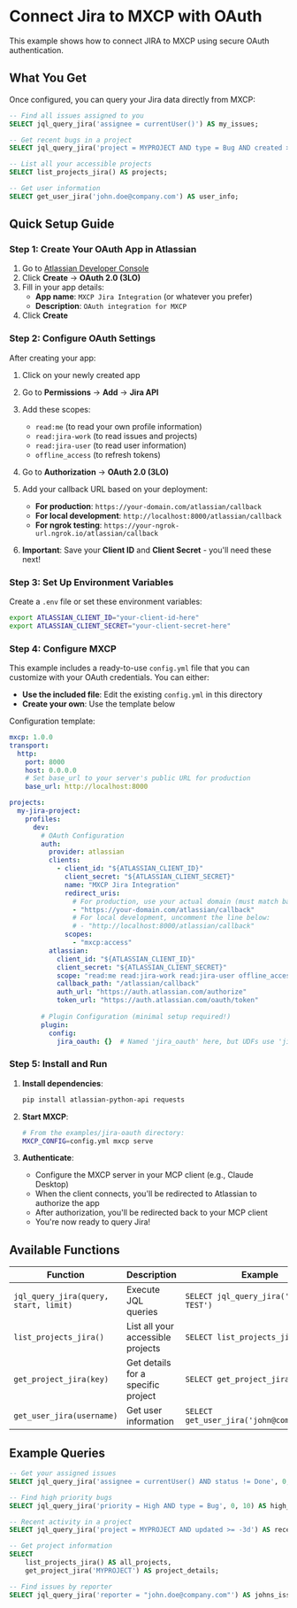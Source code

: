 # Connect Jira to MXCP with OAuth

This example shows how to connect JIRA to MXCP using secure OAuth authentication.

## What You Get

Once configured, you can query your Jira data directly from MXCP:

```sql
-- Find all issues assigned to you
SELECT jql_query_jira('assignee = currentUser()') AS my_issues;

-- Get recent bugs in a project
SELECT jql_query_jira('project = MYPROJECT AND type = Bug AND created >= -7d') AS recent_bugs;

-- List all your accessible projects
SELECT list_projects_jira() AS projects;

-- Get user information
SELECT get_user_jira('john.doe@company.com') AS user_info;
```

## Quick Setup Guide

### Step 1: Create Your OAuth App in Atlassian

1. Go to [Atlassian Developer Console](https://developer.atlassian.com/console/myapps/)
2. Click **Create** → **OAuth 2.0 (3LO)**
3. Fill in your app details:
   - **App name**: `MXCP Jira Integration` (or whatever you prefer)
   - **Description**: `OAuth integration for MXCP`
4. Click **Create**

### Step 2: Configure OAuth Settings

After creating your app:

1. Click on your newly created app
2. Go to **Permissions** → **Add** → **Jira API**
3. Add these scopes:
   - `read:me` (to read your own profile information)
   - `read:jira-work` (to read issues and projects)
   - `read:jira-user` (to read user information)
   - `offline_access` (to refresh tokens)

4. Go to **Authorization** → **OAuth 2.0 (3LO)**
5. Add your callback URL based on your deployment:
   - **For production**: `https://your-domain.com/atlassian/callback`
   - **For local development**: `http://localhost:8000/atlassian/callback`
   - **For ngrok testing**: `https://your-ngrok-url.ngrok.io/atlassian/callback`

6. **Important**: Save your **Client ID** and **Client Secret** - you'll need these next!

### Step 3: Set Up Environment Variables

Create a `.env` file or set these environment variables:

```bash
export ATLASSIAN_CLIENT_ID="your-client-id-here"
export ATLASSIAN_CLIENT_SECRET="your-client-secret-here"
```

### Step 4: Configure MXCP

This example includes a ready-to-use `config.yml` file that you can customize with your OAuth credentials. You can either:

- **Use the included file**: Edit the existing `config.yml` in this directory
- **Create your own**: Use the template below

Configuration template:

```yaml
mxcp: 1.0.0
transport:
  http:
    port: 8000
    host: 0.0.0.0
    # Set base_url to your server's public URL for production
    base_url: http://localhost:8000

projects:
  my-jira-project:
    profiles:
      dev:
        # OAuth Configuration
        auth:
          provider: atlassian
          clients:
            - client_id: "${ATLASSIAN_CLIENT_ID}"
              client_secret: "${ATLASSIAN_CLIENT_SECRET}"
              name: "MXCP Jira Integration"
              redirect_uris:
                # For production, use your actual domain (must match base_url above)
                - "https://your-domain.com/atlassian/callback"
                # For local development, uncomment the line below:
                # - "http://localhost:8000/atlassian/callback"
              scopes:
                - "mxcp:access"
          atlassian:
            client_id: "${ATLASSIAN_CLIENT_ID}"
            client_secret: "${ATLASSIAN_CLIENT_SECRET}"
            scope: "read:me read:jira-work read:jira-user offline_access"
            callback_path: "/atlassian/callback"
            auth_url: "https://auth.atlassian.com/authorize"
            token_url: "https://auth.atlassian.com/oauth/token"
        
        # Plugin Configuration (minimal setup required!)
        plugin:
          config:
            jira_oauth: {}  # Named 'jira_oauth' here, but UDFs use 'jira' suffix from mxcp-site.yml
```

### Step 5: Install and Run

1. **Install dependencies**:
   ```bash
   pip install atlassian-python-api requests
   ```

2. **Start MXCP**:
   ```bash
   # From the examples/jira-oauth directory:
   MXCP_CONFIG=config.yml mxcp serve
   ```

3. **Authenticate**:
   - Configure the MXCP server in your MCP client (e.g., Claude Desktop)
   - When the client connects, you'll be redirected to Atlassian to authorize the app
   - After authorization, you'll be redirected back to your MCP client
   - You're now ready to query Jira!

## Available Functions

| Function | Description | Example |
|----------|-------------|---------|
| `jql_query_jira(query, start, limit)` | Execute JQL queries | `SELECT jql_query_jira('project = TEST')` |
| `list_projects_jira()` | List all your accessible projects | `SELECT list_projects_jira()` |
| `get_project_jira(key)` | Get details for a specific project | `SELECT get_project_jira('TEST')` |
| `get_user_jira(username)` | Get user information | `SELECT get_user_jira('john@company.com')` |

## Example Queries

```sql
-- Get your assigned issues
SELECT jql_query_jira('assignee = currentUser() AND status != Done', 0, 20) AS my_open_issues;

-- Find high priority bugs
SELECT jql_query_jira('priority = High AND type = Bug', 0, 10) AS high_priority_bugs;

-- Recent activity in a project
SELECT jql_query_jira('project = MYPROJECT AND updated >= -3d') AS recent_activity;

-- Get project information
SELECT 
    list_projects_jira() AS all_projects,
    get_project_jira('MYPROJECT') AS project_details;

-- Find issues by reporter
SELECT jql_query_jira('reporter = "john.doe@company.com"') AS johns_issues;
```

